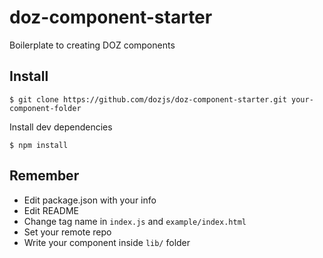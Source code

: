 # doz-component-starter
Boilerplate to creating DOZ components

## Install
```
$ git clone https://github.com/dozjs/doz-component-starter.git your-component-folder
```

Install dev dependencies
```
$ npm install
```

## Remember
- Edit package.json with your info
- Edit README
- Change tag name in `index.js` and `example/index.html`
- Set your remote repo
- Write your component inside `lib/` folder